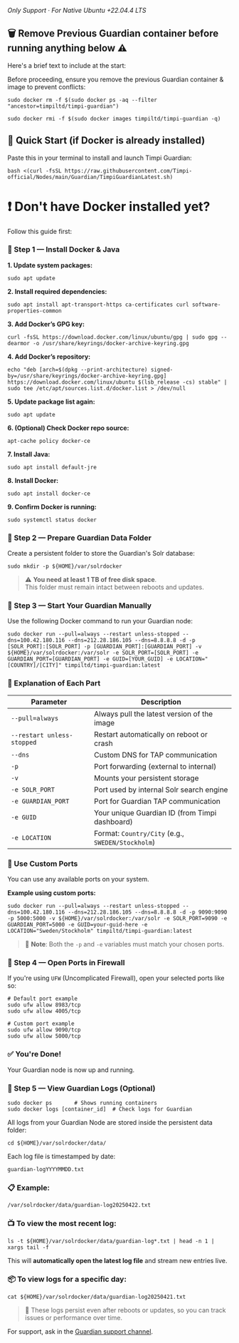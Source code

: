 *Only Support · For Native Ubuntu +22.04.4 LTS*

## :wastebasket: Remove Previous Guardian container before running anything below :warning: 
Here's a brief text to include at the start:

Before proceeding, ensure you remove the previous Guardian container & image to prevent conflicts:

```shell
sudo docker rm -f $(sudo docker ps -aq --filter "ancestor=timpiltd/timpi-guardian")
```
```shell
sudo docker rmi -f $(sudo docker images timpiltd/timpi-guardian -q)
```


## :rocket: Quick Start (if Docker is already installed)

Paste this in your terminal to install and launch Timpi Guardian:
```shell
bash <(curl -fsSL https://raw.githubusercontent.com/Timpi-official/Nodes/main/Guardian/TimpiGuardianLatest.sh)
```

# :exclamation: Don't have Docker installed yet?
Follow this guide first:

### :bricks: Step 1 — Install Docker & Java

**1. Update system packages:**
```shell
sudo apt update
```

**2. Install required dependencies:**
```shell
sudo apt install apt-transport-https ca-certificates curl software-properties-common
```

**3. Add Docker’s GPG key:**
```shell
curl -fsSL https://download.docker.com/linux/ubuntu/gpg | sudo gpg --dearmor -o /usr/share/keyrings/docker-archive-keyring.gpg
```

**4. Add Docker’s repository:**
```shell
echo "deb [arch=$(dpkg --print-architecture) signed-by=/usr/share/keyrings/docker-archive-keyring.gpg] https://download.docker.com/linux/ubuntu $(lsb_release -cs) stable" | sudo tee /etc/apt/sources.list.d/docker.list > /dev/null
```

**5. Update package list again:**
```shell
sudo apt update
```

**6. (Optional) Check Docker repo source:**
```shell
apt-cache policy docker-ce
```

**7. Install Java:**
```shell
sudo apt install default-jre
```

**8. Install Docker:**
```shell
sudo apt install docker-ce
```

**9. Confirm Docker is running:**
```shell
sudo systemctl status docker
```



### :floppy_disk: Step 2 — Prepare Guardian Data Folder

Create a persistent folder to store the Guardian's Solr database:

```shell
sudo mkdir -p ${HOME}/var/solrdocker
```

> :warning: **You need at least 1 TB of free disk space**.  
> This folder must remain intact between reboots and updates.

### :rocket: Step 3 — Start Your Guardian Manually

Use the following Docker command to run your Guardian node:

```shell
sudo docker run --pull=always --restart unless-stopped --dns=100.42.180.116 --dns=212.28.186.105 --dns=8.8.8.8 -d -p [SOLR_PORT]:[SOLR_PORT] -p [GUARDIAN_PORT]:[GUARDIAN_PORT] -v ${HOME}/var/solrdocker:/var/solr -e SOLR_PORT=[SOLR_PORT] -e GUARDIAN_PORT=[GUARDIAN_PORT] -e GUID=[YOUR_GUID] -e LOCATION="[COUNTRY]/[CITY]" timpiltd/timpi-guardian:latest
```

### :brain: Explanation of Each Part

| Parameter          | Description |
|-------------------|-------------|
| `--pull=always`   | Always pull the latest version of the image |
| `--restart unless-stopped` | Restart automatically on reboot or crash |
| `--dns`           | Custom DNS for TAP communication |
| `-p`              | Port forwarding (external to internal) |
| `-v`              | Mounts your persistent storage |
| `-e SOLR_PORT`    | Port used by internal Solr search engine |
| `-e GUARDIAN_PORT`| Port for Guardian TAP communication |
| `-e GUID`         | Your unique Guardian ID (from Timpi dashboard) |
| `-e LOCATION`     | Format: `Country/City` (e.g., `SWEDEN/Stockholm`) |


### :arrows_counterclockwise: Use Custom Ports

You can use any available ports on your system.

**Example using custom ports:**
```shell
sudo docker run --pull=always --restart unless-stopped --dns=100.42.180.116 --dns=212.28.186.105 --dns=8.8.8.8 -d -p 9090:9090 -p 5000:5000 -v ${HOME}/var/solrdocker:/var/solr -e SOLR_PORT=9090 -e GUARDIAN_PORT=5000 -e GUID=your-guid-here -e LOCATION="Sweden/Stockholm" timpiltd/timpi-guardian:latest
```

> :brain: **Note**: Both the `-p` and `-e` variables must match your chosen ports.



### :closed_lock_with_key: Step 4 — Open Ports in Firewall

If you're using `UFW` (Uncomplicated Firewall), open your selected ports like so:

```shell
# Default port example
sudo ufw allow 8983/tcp
sudo ufw allow 4005/tcp

# Custom port example
sudo ufw allow 9090/tcp
sudo ufw allow 5000/tcp
```

### :white_check_mark: You're Done!

Your Guardian node is now up and running.

### :page_facing_up: Step 5 — View Guardian Logs (Optional)

```shell
sudo docker ps       # Shows running containers
sudo docker logs [container_id]  # Check logs for Guardian
```

All logs from your Guardian Node are stored inside the persistent data folder:

```shell
cd ${HOME}/var/solrdocker/data/
```

Each log file is timestamped by date:
```
guardian-logYYYYMMDD.txt
```

### :clipboard: Example:
```shell
/var/solrdocker/data/guardian-log20250422.txt
```

### :tv: To view the most recent log:
```shell
ls -t ${HOME}/var/solrdocker/data/guardian-log*.txt | head -n 1 | xargs tail -f
```

This will **automatically open the latest log file** and stream new entries live.

### :package: To view logs for a specific day:
```shell
cat ${HOME}/var/solrdocker/data/guardian-log20250421.txt
```
> :brain: These logs persist even after reboots or updates, so you can track issues or performance over time.

For support, ask in the [Guardian support channel](https://discord.com/channels/946982023245992006/1179480800601849938).

